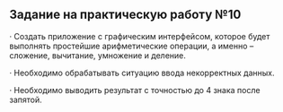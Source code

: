 ## Задание на практическую работу №10

· Создать приложение с графическим интерфейсом, которое будет выполнять простейшие арифметические операции, а именно – сложение, вычитание, умножение и деление.

· Необходимо обрабатывать ситуацию ввода некорректных данных.

· Необходимо выводить результат с точностью до 4 знака после запятой.